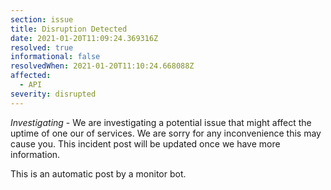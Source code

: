 ```yaml
---
section: issue
title: Disruption Detected
date: 2021-01-20T11:09:24.369316Z
resolved: true
informational: false
resolvedWhen: 2021-01-20T11:10:24.668088Z
affected:
  - API
severity: disrupted
---
```

*Investigating* - We are investigating a potential issue that might affect the uptime of one our of services. We are sorry for any inconvenience this may cause you. This incident post will be updated once we have more information.

This is an automatic post by a monitor bot.
        